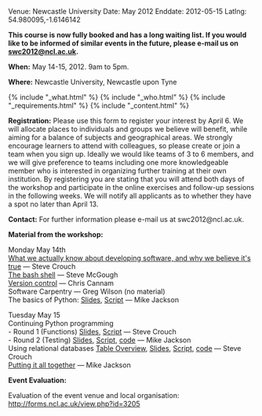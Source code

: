 Venue: Newcastle University
Date: May 2012
Enddate: 2012-05-15
Latlng: 54.980095,-1.6146142

<p><strong>This course is now fully booked and has a long waiting list. If you would like to be informed of similar events in the future, please e-mail us on <a href="mailto:swc2012@ncl.ac.uk">swc2012@ncl.ac.uk</a>.</strong></p>
<p><strong>When:</strong> May 14-15, 2012. 9am to 5pm.</p>
<p><strong>Where:</strong> Newcastle University, Newcastle upon Tyne</p>
{% include "_what.html" %}
{% include "_who.html" %}
{% include "_requirements.html" %}
{% include "_content.html" %}
<p><strong>Registration:</strong> Please use this form to register your interest by April 6. We will allocate places to individuals and groups we believe will benefit, while aiming for a balance of subjects and geographical areas. We strongly encourage learners to attend with colleagues, so please create or join a team when you sign up. Ideally we would like teams of 3 to 6 members, and we will give preference to teams including one more knowledgeable member who is interested in organizing further training at their own institution. By registering you are stating that you will attend both days of the workshop and participate in the online exercises and follow-up sessions in the following weeks. We will notify all applicants as to whether they have a spot no later than April 13.</p>
<p><strong>Contact:</strong> For further information please e-mail us at swc2012@ncl.ac.uk.</p>
<p><strong>Material from the workshop:</strong></p>
<p>Monday May 14th<br />
<a href="{{root_path}}/files/2012/05/SC-WhatWeKnow.ppt"> What we actually know about developing software, and why we believe it's true</a> &mdash; Steve Crouch<br />
<a href="{{root_path}}/files/2012/05/swcNCL.zip"> The bash shell</a> &mdash; Steve McGough<br />
<a href="https://code.soundsoftware.ac.uk/projects/easyhg/wiki/SC2012BootcampPlan">Version control</a> &mdash; Chris Cannam<br />
Software Carpentry &mdash; Greg Wilson (no material)<br />
The basics of Python: <a href="{{root_path}}/files/2012/05/python-short-intro.ppt">Slides</a>, <a href="{{root_path}}/files/2012/05/python-intro.docx">Script</a> &mdash; Mike Jackson</p>
<p>Tuesday May 15<br />
Continuing Python programming<br />
- Round 1 (Functions) <a href="{{root_path}}/files/2012/05/SC-FunctionsIntro.ppt">Slides</a>, <a href="{{root_path}}/files/2012/05/SC-FunctionsScript.docx">Script</a> &mdash; Steve Crouch<br />
- Round 2 (Testing) <a href="{{root_path}}/files/2012/05/python-test-practical.ppt">Slides</a>, <a href="{{root_path}}/files/2012/05/python-testing.docx">Script</a>, <a href="{{root_path}}/files/2012/05/code.zip">code</a> &mdash; Mike Jackson<br />
Using relational databases <a href="{{root_path}}/files/2012/05/Experiments-DB-Overview.pdf">Table Overview</a>, <a href="{{root_path}}/files/2012/05/SC-DatabasesIntro.ppt">Slides</a>, <a href="{{root_path}}/files/2012/05/SC-DatabasesScript.docx">Script</a>, <a href="{{root_path}}/files/2012/05/code1.zip">code</a> &mdash; Steve Crouch<br />
<a href="{{root_path}}/files/2012/05/carpentry-conclusions.ppt"> Putting it all together</a> &mdash; Mike Jackson</p>
<p><strong>Event Evaluation:</strong></p>
<p><strong></strong>Evaluation of the event venue and local organisation: <a href="http://forms.ncl.ac.uk/view.php?id=3205">http://forms.ncl.ac.uk/view.php?id=3205</a></p>
